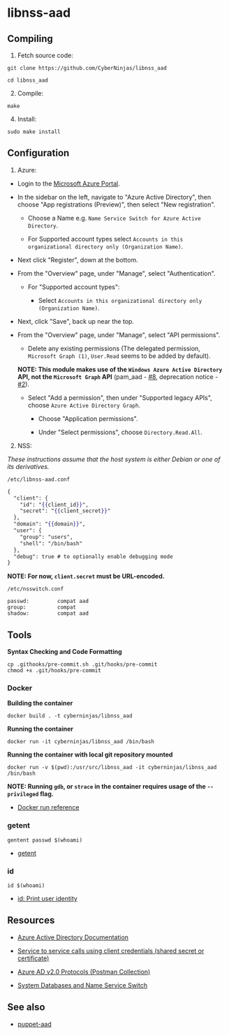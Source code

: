 # libnss-aad

## Compiling

1) Fetch source code:

```terminal
git clone https://github.com/CyberNinjas/libnss_aad

cd libnss_aad
```

2) Compile:

```terminal
make
```

4) Install:

```terminal
sudo make install
```

## Configuration

1) Azure:

- Login to the [Microsoft Azure Portal](portal.azure.com).

- In the sidebar on the left, navigate to "Azure Active Directory", then choose "App registrations (Preview)", then select "New registration".

  - Choose a Name e.g. `Name Service Switch for Azure Active Directory`.

  - For Supported account types select `Accounts in this organizational directory only (Organization Name)`.

- Next click "Register", down at the bottom.

- From the "Overview" page, under "Manage", select "Authentication".

  - For "Supported account types":

    - Select `Accounts in this organizational directory only (Organization Name)`.

- Next, click "Save", back up near the top.

- From the "Overview" page, under "Manage", select "API permissions".

  - Delete any existing permissions (The delegated permission, `Microsoft Graph (1)`, `User.Read` seems to be added by default).

  **NOTE: This module makes use of the `Windows Azure Active Directory` API, not the `Microsoft Graph` API** (pam_aad - [#8](https://github.com/CyberNinjas/pam_aad/issues/8), deprecation notice - [#2](https://github.com/CyberNinjas/libnss_aad/issues/2)).

  - Select "Add a permission", then under "Supported legacy APIs", choose `Azure Active Directory Graph`.

    - Choose "Application permissions".

    - Under "Select permissions", choose `Directory.Read.All`.

2) NSS:

*These instructions assume that the host system is either Debian or one of its derivatives.*

`/etc/libnss-aad.conf`

```mustache
{
  "client": {
    "id": "{{client_id}}",
    "secret": "{{client_secret}}"
  },
  "domain": "{{domain}}",
  "user": {
    "group": "users",
    "shell": "/bin/bash"
  },
  "debug": true # to optionally enable debugging mode
}
```

**NOTE: For now, `client.secret` must be URL-encoded.**

`/etc/nsswitch.conf`

```
passwd:         compat aad
group:          compat
shadow:         compat aad
```

## Tools

**Syntax Checking and Code Formatting**

```terminal
cp .githooks/pre-commit.sh .git/hooks/pre-commit
chmod +x .git/hooks/pre-commit
```

### Docker

**Building the container**

```terminal
docker build . -t cyberninjas/libnss_aad
```

**Running the container**

```terminal
docker run -it cyberninjas/libnss_aad /bin/bash
```

**Running the container with local git repository mounted**

```terminal
docker run -v $(pwd):/usr/src/libnss_aad -it cyberninjas/libnss_aad /bin/bash
```

**NOTE: Running `gdb`, or `strace` in the container requires usage of the `--privileged` flag.**

- [Docker run reference](https://docs.docker.com/engine/reference/run)

### getent

    gentent passwd $(whoami)

- [getent](https://en.wikipedia.org/wiki/Getent)

### id

    id $(whoami)

- [id: Print user identity](https://www.gnu.org/software/coreutils/manual/coreutils.html#id-invocation)

## Resources

- [Azure Active Directory Documentation](https://docs.microsoft.com/en-us/azure/active-directory)

- [Service to service calls using client credentials (shared secret or certificate)](https://docs.microsoft.com/en-us/azure/active-directory/develop/v1-oauth2-client-creds-grant-flow)

- [Azure AD v2.0 Protocols (Postman Collection)](https://app.getpostman.com/view-collection/8f5715ec514865a07e6a?referrer=https%3A%2F%2Fapp.getpostman.com%2Frun-collection%2F8f5715ec514865a07e6a)

- [System Databases and Name Service Switch](https://www.gnu.org/software/libc/manual/html_node/Name-Service-Switch.html)

## See also

- [puppet-aad](https://github.com/Jnchi/puppet-aad)

